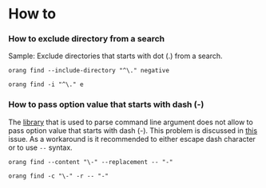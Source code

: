 ﻿---
sidebar_position: 2
sidebar_label: How to's
---

# How to

### How to exclude directory from a search

Sample: Exclude directories that starts with dot (.) from a search.

```
orang find --include-directory "^\." negative
```
```
orang find -i "^\." e
```

### How to pass option value that starts with dash (-)

The [library](https://github.com/commandlineparser/commandline) that is used to parse command line argument does not allow to pass option value that starts with dash (-).
This problem is discussed in [this](https://github.com/commandlineparser/commandline/issues/300) issue.
As a workaround is it recommended to either escape dash character or to use `--` syntax.

```
orang find --content "\-" --replacement -- "-"
```
```
orang find -c "\-" -r -- "-"
```

